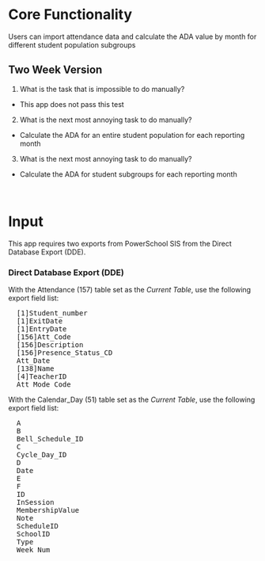 
# Core Functionality
Users can import attendance data and calculate the ADA value by month for different student population subgroups



## Two Week Version
1. What is the task that is impossible to do manually?
  - This app does not pass this test
2. What is the next most annoying task to do manually?
  - Calculate the ADA for an entire student population for each reporting month

3. What is the next most annoying task to do manually?
  - Calculate the ADA for student subgroups for each reporting month
  
<br>

# Input
This app requires two exports from PowerSchool SIS from the Direct Database Export (DDE).

### Direct Database Export (DDE)
With the Attendance (157) table set as the <em>Current Table</em>, use the following export field list:

<pre>
  [1]Student_number
  [1]ExitDate
  [1]EntryDate
  [156]Att_Code
  [156]Description
  [156]Presence_Status_CD
  Att_Date
  [138]Name
  [4]TeacherID
  Att_Mode_Code
</pre>

With the Calendar_Day (51) table set as the <em>Current Table</em>, use the following export field list:

<pre>
  A
  B
  Bell_Schedule_ID
  C
  Cycle_Day_ID
  D
  Date
  E
  F
  ID
  InSession
  MembershipValue
  Note
  ScheduleID
  SchoolID
  Type
  Week_Num
</pre>

